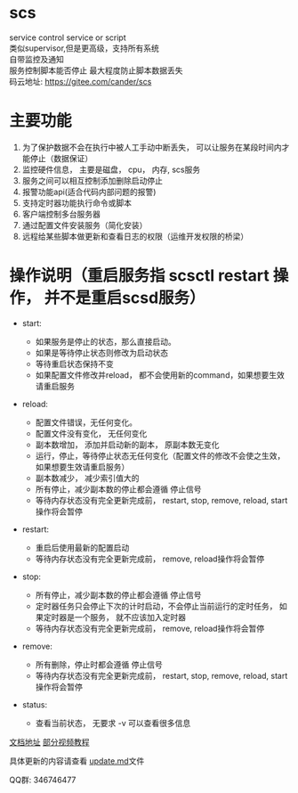 # scs

service control service or script  
类似supervisor,但是更高级，支持所有系统   
自带监控及通知     
服务控制脚本能否停止 最大程度防止脚本数据丢失   
码云地址: https://gitee.com/cander/scs

# 主要功能
1.  为了保护数据不会在执行中被人工手动中断丢失， 可以让服务在某段时间内才能停止（数据保证）
2.  监控硬件信息， 主要是磁盘， cpu， 内存,  scs服务  
3.  服务之间可以相互控制添加删除启动停止  
4.  报警功能api(适合代码内部问题的报警) 
5.  支持定时器功能执行命令或脚本
6.  客户端控制多台服务器 
7.  通过配置文件安装服务（简化安装）
8.  远程给某些脚本做更新和查看日志的权限（运维开发权限的桥梁）

# 操作说明（重启服务指 scsctl restart 操作， 并不是重启scsd服务）

- start:  
    - 如果服务是停止的状态，那么直接启动。 
    - 如果是等待停止状态则修改为启动状态 
    - 等待重启状态保持不变
    - 如果配置文件修改并reload， 都不会使用新的command，如果想要生效请重启服务
    
- reload:  
    - 配置文件错误，无任何变化。 
    - 配置文件没有变化， 无任何变化
    - 副本数增加， 添加并启动新的副本， 原副本数无变化
    - 运行，停止，等待停止状态无任何变化（配置文件的修改不会使之生效， 如果想要生效请重启服务）
    - 副本数减少， 减少索引值大的
    - 所有停止，减少副本数的停止都会遵循 停止信号
    - 等待内存状态没有完全更新完成前， restart, stop, remove, reload, start操作将会暂停

- restart:
    - 重启后使用最新的配置启动
    - 等待内存状态没有完全更新完成前， remove, reload操作将会暂停

- stop:
    - 所有停止，减少副本数的停止都会遵循 停止信号
    - 定时器任务只会停止下次的计时启动，不会停止当前运行的定时任务， 如果定时器是一个服务， 就不应该加入定时器
    - 等待内存状态没有完全更新完成前， remove, reload操作将会暂停

- remove:
    - 所有删除，停止时都会遵循 停止信号
    - 等待内存状态没有完全更新完成前， restart, stop, remove, reload, start操作将会暂停

- status:
    - 查看当前状态， 无要求  -v 可以查看很多信息


[文档地址](https://www.itjingtu.com/document/13)
[部分视频教程](https://www.bilibili.com/video/BV1bv411C7Qz/)

具体更新的内容请查看 [update.md](update.md)文件

QQ群:  346746477

